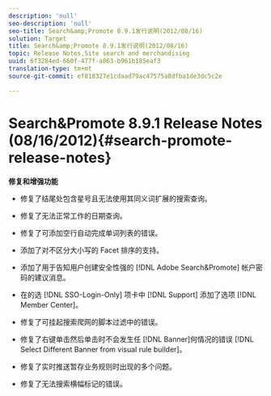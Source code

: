 ```yaml
---
description: 'null'
seo-description: 'null'
seo-title: Search&amp;Promote 8.9.1发行说明(2012/08/16)
solution: Target
title: Search&amp;Promote 8.9.1发行说明(2012/08/16)
topic: Release Notes,Site search and merchandising
uuid: 6f3284ed-660f-477f-a863-b961b185eaf3
translation-type: tm+mt
source-git-commit: ef818327e1cdaad79ac47575a8dfba1de3dc5c2e

---
```



# Search&amp;Promote 8.9.1 Release Notes (08/16/2012){#search-promote-release-notes}

**修复和增强功能**

* 修复了结尾处包含星号且无法使用其同义词扩展的搜索查询。
* 修复了无法正常工作的日期查询。
* 修复了可添加空行自动完成单词列表的错误。
* 添加了对不区分大小写的 Facet 排序的支持。
* 添加了用于告知用户创建安全性强的 [!DNL Adobe Search&Promote] 帐户密码的建议消息。
* 在的选 [!DNL SSO-Login-Only] 项卡中 [!DNL Support] 添加了选项 [!DNL Member Center]。

* 修复了可挂起搜索爬网的脚本过滤中的错误。
* 修复了右键单击然后单击时不会发生任 [!DNL Banner]何情况的错误 [!DNL Select Different Banner from visual rule builder]。

* 修复了实时推送暂存业务规则时出现的多个问题。
* 修复了无法搜索横幅标记的错误。

